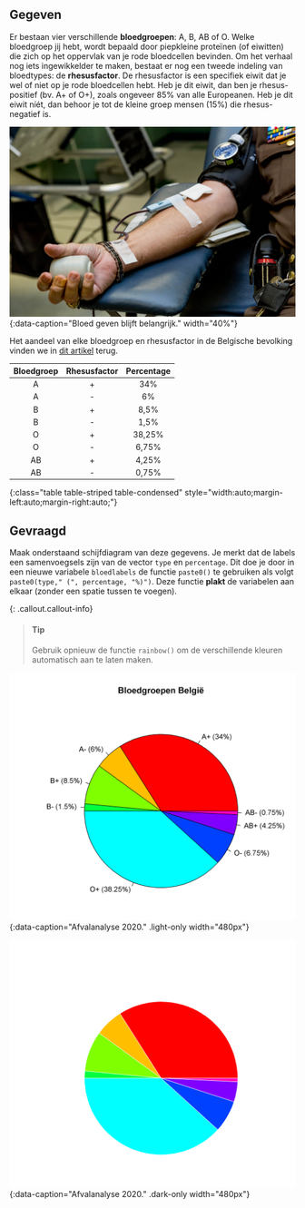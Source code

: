 ## Gegeven

Er bestaan vier verschillende **bloedgroepen**: A, B, AB of O. Welke bloedgroep jij hebt, wordt bepaald door piepkleine proteïnen (of eiwitten) die zich op het oppervlak van je rode bloedcellen bevinden. Om het verhaal nog iets ingewikkelder te maken, bestaat er nog een tweede indeling van bloedtypes: de **rhesusfactor**. De rhesusfactor is een specifiek eiwit dat je wel of niet op je rode bloedcellen hebt. Heb je dit eiwit, dan ben je rhesus-positief (bv. A+ of O+), zoals ongeveer 85% van alle Europeanen. Heb je dit eiwit níét, dan behoor je tot de kleine groep mensen (15%) die rhesus-negatief is.

![Bloed geven blijft belangrijk.](media/luann-hunt.jpg "Foto door Luann Hunt op Unsplash."){:data-caption="Bloed geven blijft belangrijk." width="40%"}

Het aandeel van elke bloedgroep en rhesusfactor in de Belgische bevolking vinden we in <a href="https://www.libelle.be/gezond/bloedgroep-bloed-geven/" target="_blank">dit artikel</a> terug.

| Bloedgroep    | Rhesusfactor  | Percentage    |
|:-------------:|:-------------:|:-------------:|
| A             | +             | 34%           |
| A             | -             | 6%            |
| B             | +             | 8,5%          | 
| B             | -             | 1,5%          |
| O             | +             | 38,25%        |
| O             | -             | 6,75%         |
| AB            | +             | 4,25%         |
| AB            | -             | 0,75%         |
{:class="table table-striped table-condensed" style="width:auto;margin-left:auto;margin-right:auto;"}

## Gevraagd

Maak onderstaand schijfdiagram van deze gegevens. Je merkt dat de labels een samenvoegsels zijn van de vector `type` en `percentage`. Dit doe je door in een nieuwe variabele `bloedlabels` de functie `paste0()` te gebruiken als volgt `paste0(type," (", percentage, "%)")`. Deze functie **plakt** de variabelen aan elkaar (zonder een spatie tussen te voegen).

{: .callout.callout-info}
>#### Tip
> Gebruik opnieuw de functie `rainbow()` om de verschillende kleuren automatisch aan te laten maken. 

![Afvalanalyse 2020.](media/plot.png "Afvalanalyse 2020."){:data-caption="Afvalanalyse 2020." .light-only width="480px"}

![Afvalanalyse 2020.](media/plot_dark.png "Afvalanalyse 2020."){:data-caption="Afvalanalyse 2020." .dark-only width="480px"}
